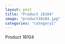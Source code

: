```yaml
---
layout: post
title: "Product 18104"
image: "product18104.jpg"
categories: "category1"
---
```

Product 18104
